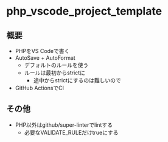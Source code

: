 # php_vscode_project_template

## 概要

- PHPをVS Codeで書く
- AutoSave + AutoFormat
  - デフォルトのルールを使う
  - ルールは最初からstrictに
    - 途中からstrictにするのは難しいので
- GitHub ActionsでCI

## その他

- PHP以外はgithub/super-linterでlintする
  - 必要なVALIDATE_RULEだけtrueにする
